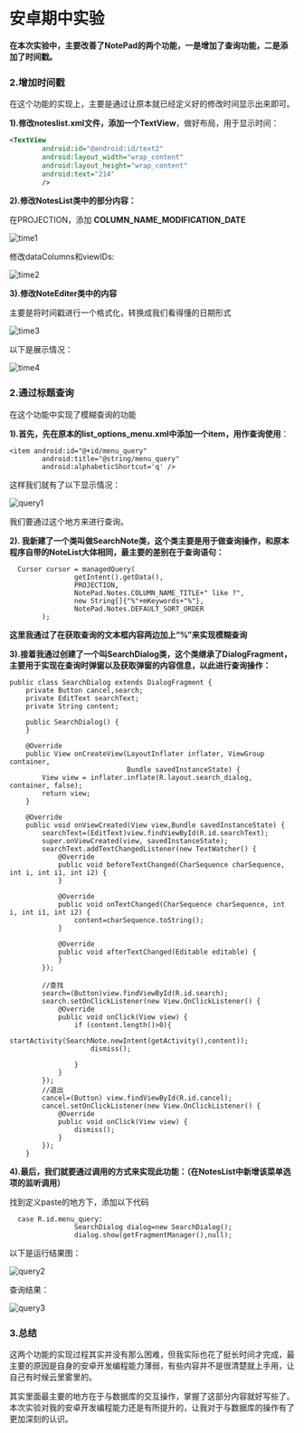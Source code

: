 # 安卓期中实验

**在本次实验中，主要改善了NotePad的两个功能，一是增加了查询功能，二是添加了时间戳。**



### **2.增加时间戳**

在这个功能的实现上，主要是通过让原本就已经定义好的修改时间显示出来即可。

**1).修改noteslist.xml文件，添加一个TextView**，做好布局，用于显示时间：

```xml
<TextView
        android:id="@android:id/text2"
        android:layout_width="wrap_content"
        android:layout_height="wrap_content"
        android:text="214"
        />
```

**2).修改NotesList类中的部分内容：**

在PROJECTION，添加 **COLUMN_NAME_MODIFICATION_DATE**

![time1](https://img-blog.csdnimg.cn/2020052720500525.png)



修改dataColumns和viewIDs:

![time2](https://img-blog.csdnimg.cn/2020052720500527.png)



**3).修改NoteEditer类中的内容**

主要是将时间戳进行一个格式化，转换成我们看得懂的日期形式

![time3](https://img-blog.csdnimg.cn/20200527205455388.png)



以下是展示情况：

![time4](https://img-blog.csdnimg.cn/20200527204608211.png)

### **2.通过标题查询**

在这个功能中实现了模糊查询的功能

**1).首先，先在原本的list_options_menu.xml中添加一个item，用作查询使用**：

```item
<item android:id="@+id/menu_query"
        android:title="@string/menu_query"
        android:alphabeticShortcut='q' />
```



这样我们就有了以下显示情况：

![query1](https://img-blog.csdnimg.cn/20200527205004978.png)

我们要通过这个地方来进行查询。



**2). 我新建了一个类叫做SearchNote类，这个类主要是用于做查询操作，和原本程序自带的NoteList大体相同，最主要的差别在于查询语句：**

```查询
  Cursor cursor = managedQuery(
                getIntent().getData(),           
                PROJECTION,                     
                NotePad.Notes.COLUMN_NAME_TITLE+" like ?",                             
                new String[]{"%"+mKeywords+"%"},                           
                NotePad.Notes.DEFAULT_SORT_ORDER 
        );
```

**这里我通过了在获取查询的文本框内容两边加上“%”来实现模糊查询**



**3).接着我通过创建了一个叫SearchDialog类，这个类继承了DialogFragment，主要用于实现在查询时弹窗以及获取弹窗的内容信息，以此进行查询操作：**

``` 弹窗类
public class SearchDialog extends DialogFragment {
    private Button cancel,search;
    private EditText searchText;
    private String content;

    public SearchDialog() {
    }

    @Override
    public View onCreateView(LayoutInflater inflater, ViewGroup container,
                             Bundle savedInstanceState) {
        View view = inflater.inflate(R.layout.search_dialog, container, false);
        return view;
    }

    @Override
    public void onViewCreated(View view,Bundle savedInstanceState) {
        searchText=(EditText)view.findViewById(R.id.searchText);
        super.onViewCreated(view, savedInstanceState);
        searchText.addTextChangedListener(new TextWatcher() {
            @Override
            public void beforeTextChanged(CharSequence charSequence, int i, int i1, int i2) {
            }

            @Override
            public void onTextChanged(CharSequence charSequence, int i, int i1, int i2) {
                content=charSequence.toString();
            }

            @Override
            public void afterTextChanged(Editable editable) {
            }
        });

        //查找
        search=(Button)view.findViewById(R.id.search);
        search.setOnClickListener(new View.OnClickListener() {
            @Override
            public void onClick(View view) {
                if (content.length()>0){
                    startActivity(SearchNote.newIntent(getActivity(),content));
                    dismiss();

                }
            }
        });
        //退出
        cancel=(Button) view.findViewById(R.id.cancel);
        cancel.setOnClickListener(new View.OnClickListener() {
            @Override
            public void onClick(View view) {
                dismiss();
            }
        });
    }

```



**4).最后，我们就要通过调用的方式来实现此功能：（在NotesList中新增该菜单选项的监听调用）**

找到定义paste的地方下，添加以下代码

```调用
  case R.id.menu_query:
                SearchDialog dialog=new SearchDialog();
                dialog.show(getFragmentManager(),null);
```



以下是运行结果图：

![query2](https://img-blog.csdnimg.cn/2020052720500534.png)

查询结果：

![query3](https://img-blog.csdnimg.cn/20200527205004983.png)



### 3.总结

这两个功能的实现过程其实并没有那么困难，但我实际也花了挺长时间才完成，最主要的原因是自身的安卓开发编程能力薄弱，有些内容并不是很清楚就上手用，让自己有时候云里雾里的。

其实里面最主要的地方在于与数据库的交互操作，掌握了这部分内容就好写些了。本次实验对我的安卓开发编程能力还是有所提升的，让我对于与数据库的操作有了更加深刻的认识。
